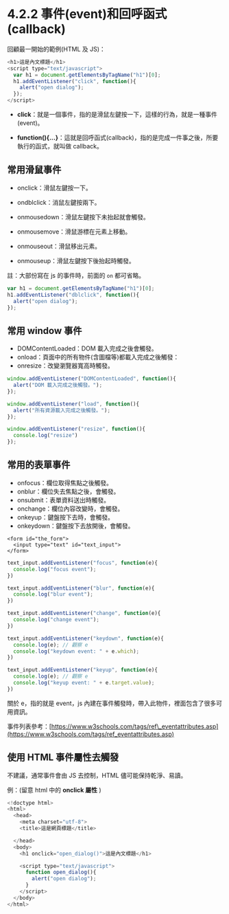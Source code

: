 # 4.2.2 事件\(event\)和回呼函式\(callback\)

回顧最一開始的範例\(HTML 及 JS\)：

```js
<h1>這是內文標題</h1>
<script type="text/javascript">
  var h1 = document.getElementsByTagName("h1")[0];
  h1.addEventListener("click", function(){
    alert("open dialog");
  });
</script>
```

* **click**：就是一個事件，指的是滑鼠左鍵按一下，這樣的行為，就是一種事件\(event\)。

* **function\(\){...}**：這就是回呼函式\(callback\)，指的是完成一件事之後，所要執行的函式，就叫做 callback。

## 常用滑鼠事件

* onclick：滑鼠左鍵按一下。

* ondblclick：消鼠左鍵按兩下。

* onmousedown：滑鼠左鍵按下未抬起就會觸發。

* onmousemove：滑鼠游標在元素上移動。

* onmouseout：滑鼠移出元素。

* onmouseup：滑鼠左鍵按下後抬起時觸發。

註：大部份寫在 js 的事件時，前面的 `on` 都可省略。

```js
var h1 = document.getElementsByTagName("h1")[0];
h1.addEventListener("dblclick", function(){
  alert("open dialog");
});
```

## 常用 window 事件

* DOMContentLoaded：DOM 載入完成之後會觸發。
* onload：頁面中的所有物件\(含圖檔等\)都載入完成之後觸發：
* onresize：改變瀏覽器寬高時觸發。

```js
window.addEventListener("DOMContentLoaded", function(){
  alert("DOM 載入完成之後觸發。");
});
```

```js
window.addEventListener("load", function(){
  alert("所有資源載入完成之後觸發。");
});
```

```js
window.addEventListener("resize", function(){
  console.log("resize")
});
```

## 常用的表單事件

* onfocus：欄位取得焦點之後觸發。
* onblur：欄位失去焦點之後，會觸發。
* onsubmit：表單資料送出時觸發。
* onchange：欄位內容改變時，會觸發。
* onkeyup：鍵盤按下去時，會觸發。
* onkeydown：鍵盤按下去放開後，會觸發。

```
<form id="the_form">
  <input type="text" id="text_input">
</form>
```

```js
text_input.addEventListener("focus", function(e){
  console.log("focus event");
})
```

```js
text_input.addEventListener("blur", function(e){
  console.log("blur event");
})
```

```js
text_input.addEventListener("change", function(e){
  console.log("change event");
})
```

```js
text_input.addEventListener("keydown", function(e){
  console.log(e); // 觀察 e
  console.log("keydown event: " + e.which);
})
```

```js
text_input.addEventListener("keyup", function(e){
  console.log(e); // 觀察 e
  console.log("keyup event: " + e.target.value);
})
```

關於 e，指的就是 event，js 內建在事件觸發時，帶入此物件，裡面包含了很多可用資訊。

事件列表參考：[https://www.w3schools.com/tags/ref\_eventattributes.asp](https://www.w3schools.com/tags/ref_eventattributes.asp)

## 使用 HTML 事件屬性去觸發

不建議，通常事件會由 JS 去控制，HTML 儘可能保持乾淨、易讀。

例：\(留意 html 中的 **onclick 屬性** \)

```js
<!doctype html>
<html>
  <head>
    <meta charset="utf-8">
    <title>這是網頁標題</title>

  </head>
  <body>
    <h1 onclick="open_dialog()">這是內文標題</h1>

    <script type="text/javascript">
      function open_dialog(){
        alert("open dialog");
      }
    </script>
  </body>
</html>
```



